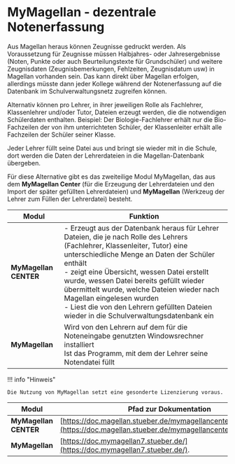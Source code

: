 # MyMagellan - dezentrale Notenerfassung

Aus Magellan heraus können Zeugnisse gedruckt werden. Als Voraussetzung für Zeugnisse müssen Halbjahres- oder Jahresergebnisse (Noten, Punkte oder auch Beurteilungstexte für Grundschüler) und weitere Zeugnisdaten (Zeugnisbemerkungen, Fehlzeiten, Zeugnisdatum usw) in Magellan vorhanden sein.
Das kann direkt über Magellan erfolgen, allerdings müsste dann jeder Kollege während der Notenerfassung auf die Datenbank im Schulverwaltungsnetz zugreifen können.

Alternativ können pro Lehrer, in ihrer jeweiligen Rolle als Fachlehrer, Klassenlehrer und/oder Tutor, Dateien erzeugt werden, die die notwendigen Schülerdaten enthalten. 
Beispiel:
Der Biologie-Fachlehrer erhält nur die Bio-Fachzeilen der von ihm unterrichteten Schüler, der Klassenleiter erhält alle Fachzeilen der Schüler seiner Klasse.

Jeder Lehrer füllt seine Datei aus und bringt sie wieder mit in die Schule, dort werden die Daten der Lehrerdateien in die Magellan-Datenbank übergeben.

Für diese Alternative gibt es das zweiteilige Modul MyMagellan, das aus dem **MyMagellan Center** (für die Erzeugung der Lehrerdateien und den Import der später gefüllten Lehrerdateien) und **MyMagellan** (Werkzeug der Lehrer zum Füllen der Lehrerdatei) besteht.

Modul|Funktion
--|--
**MyMagellan CENTER** |- Erzeugt aus der Datenbank heraus für Lehrer Dateien, die je nach Rolle des Lehrers (Fachlehrer, Klassenleiter, Tutor) eine unterschiedliche Menge an Daten der Schüler enthält<br/>- zeigt eine Übersicht, wessen Datei erstellt wurde, wessen Datei bereits gefüllt wieder übermittelt wurde, welche Dateien wieder nach Magellan eingelesen wurden<br/>- Liest die von den Lehrern gefüllten Dateien wieder in die Schulverwaltungsdatenbank ein
**MyMagellan** |Wird von den Lehrern auf dem für die Noteneingabe genutzten Windowsrechner installiert<br/>Ist das Programm, mit dem der Lehrer seine Notendatei füllt


!!! info "Hinweis"

	Die Nutzung von MyMagellan setzt eine gesonderte Lizenzierung voraus.


Modul|Pfad zur Dokumentation
--|--
**MyMagellan CENTER** | [https://doc.magellan.stueber.de/mymagellancenter/einfuehrung/](https://doc.magellan.stueber.de/mymagellancenter/einfuehrung/)
**MyMagellan** |[https://doc.mymagellan7.stueber.de/](https://doc.mymagellan7.stueber.de/).
